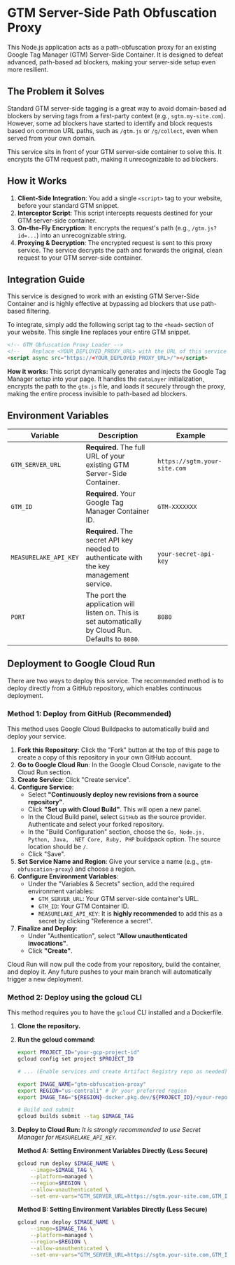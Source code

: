 # GTM Server-Side Path Obfuscation Proxy

This Node.js application acts as a path-obfuscation proxy for an existing Google Tag Manager (GTM) Server-Side Container. It is designed to defeat advanced, path-based ad blockers, making your server-side setup even more resilient.

## The Problem it Solves

Standard GTM server-side tagging is a great way to avoid domain-based ad blockers by serving tags from a first-party context (e.g., `sgtm.my-site.com`). However, some ad blockers have started to identify and block requests based on common URL paths, such as `/gtm.js` or `/g/collect`, even when served from your own domain.

This service sits in front of your GTM server-side container to solve this. It encrypts the GTM request path, making it unrecognizable to ad blockers.

## How it Works

1.  **Client-Side Integration**: You add a single `<script>` tag to your website, before your standard GTM snippet.
2.  **Interceptor Script**: This script intercepts requests destined for your GTM server-side container.
3.  **On-the-Fly Encryption**: It encrypts the request's path (e.g., `/gtm.js?id=...`) into an unrecognizable string.
4.  **Proxying & Decryption**: The encrypted request is sent to this proxy service. The service decrypts the path and forwards the original, clean request to your GTM server-side container.

## Integration Guide

This service is designed to work with an existing GTM Server-Side Container and is highly effective at bypassing ad blockers that use path-based filtering.

To integrate, simply add the following script tag to the `<head>` section of your website. This single line replaces your entire GTM snippet.

```html
<!-- GTM Obfuscation Proxy Loader -->
<!--    Replace <YOUR_DEPLOYED_PROXY_URL> with the URL of this service -->
<script async src="https://<YOUR_DEPLOYED_PROXY_URL>/"></script>
```

**How it works:** This script dynamically generates and injects the Google Tag Manager setup into your page. It handles the `dataLayer` initialization, encrypts the path to the `gtm.js` file, and loads it securely through the proxy, making the entire process invisible to path-based ad blockers.

## Environment Variables

| Variable                | Description                                                                                              | Example                                                              |
| ----------------------- | -------------------------------------------------------------------------------------------------------- | -------------------------------------------------------------------- |
| `GTM_SERVER_URL`        | **Required.** The full URL of your existing GTM Server-Side Container.                                   | `https://sgtm.your-site.com`                                         |
| `GTM_ID`                | **Required.** Your Google Tag Manager Container ID.                                                      | `GTM-XXXXXXX`                                                        |
| `MEASURELAKE_API_KEY`   | **Required.** The secret API key needed to authenticate with the key management service.                 | `your-secret-api-key`                                                |
| `PORT`                  | The port the application will listen on. This is set automatically by Cloud Run. Defaults to `8080`.      | `8080`                                                               |

## Deployment to Google Cloud Run

There are two ways to deploy this service. The recommended method is to deploy directly from a GitHub repository, which enables continuous deployment.

### Method 1: Deploy from GitHub (Recommended)

This method uses Google Cloud Buildpacks to automatically build and deploy your service.

1.  **Fork this Repository**: Click the "Fork" button at the top of this page to create a copy of this repository in your own GitHub account.
2.  **Go to Google Cloud Run**: In the Google Cloud Console, navigate to the Cloud Run section.
3.  **Create Service**: Click "Create service".
4.  **Configure Service**:
    *   Select **"Continuously deploy new revisions from a source repository"**.
    *   Click **"Set up with Cloud Build"**. This will open a new panel.
    *   In the Cloud Build panel, select `GitHub` as the source provider. Authenticate and select your forked repository.
    *   In the "Build Configuration" section, choose the `Go, Node.js, Python, Java, .NET Core, Ruby, PHP` buildpack option. The source location should be `/`.
    *   Click "Save".
5.  **Set Service Name and Region**: Give your service a name (e.g., `gtm-obfuscation-proxy`) and choose a region.
6.  **Configure Environment Variables**:
    *   Under the "Variables & Secrets" section, add the required environment variables:
        *   `GTM_SERVER_URL`: Your GTM server-side container's URL.
        *   `GTM_ID`: Your GTM Container ID.
        *   `MEASURELAKE_API_KEY`: It is **highly recommended** to add this as a secret by clicking "Reference a secret".
7.  **Finalize and Deploy**:
    *   Under "Authentication", select **"Allow unauthenticated invocations"**.
    *   Click **"Create"**.

Cloud Run will now pull the code from your repository, build the container, and deploy it. Any future pushes to your main branch will automatically trigger a new deployment.

### Method 2: Deploy using the gcloud CLI

This method requires you to have the `gcloud` CLI installed and a Dockerfile.

1.  **Clone the repository.**
2.  **Run the gcloud command**:
    ```sh
    export PROJECT_ID="your-gcp-project-id"
    gcloud config set project $PROJECT_ID
    
    # ... (Enable services and create Artifact Registry repo as needed) ...

    export IMAGE_NAME="gtm-obfuscation-proxy"
    export REGION="us-central1" # Or your preferred region
    export IMAGE_TAG="${REGION}-docker.pkg.dev/${PROJECT_ID}/<your-repo-name>/${IMAGE_NAME}:latest"

    # Build and submit
    gcloud builds submit --tag $IMAGE_TAG
    ```
3.  **Deploy to Cloud Run:**
    *It is strongly recommended to use Secret Manager for `MEASURELAKE_API_KEY`.*

    **Method A: Setting Environment Variables Directly (Less Secure)**

    ```sh
    gcloud run deploy $IMAGE_NAME \
        --image=$IMAGE_TAG \
        --platform=managed \
        --region=$REGION \
        --allow-unauthenticated \
        --set-env-vars="GTM_SERVER_URL=https://sgtm.your-site.com,GTM_ID=GTM-XXXXXXX,MEASURELAKE_API_KEY=your-secret-api-key"
    ```

    **Method B: Setting Environment Variables Directly (Less Secure)**

    ```sh
    gcloud run deploy $IMAGE_NAME \
        --image=$IMAGE_TAG \
        --platform=managed \
        --region=$REGION \
        --allow-unauthenticated \
        --set-env-vars="GTM_SERVER_URL=https://sgtm.your-site.com,GTM_ID=GTM-XXXXXXX,MEASURELAKE_API_KEY=your-secret-api-key"
    ``` 